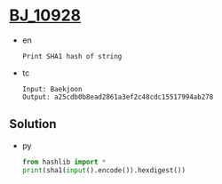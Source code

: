 # [BJ_10928](https://acmicpc.net/problem/10928)

* en

  ```en
  Print SHA1 hash of string
  ```

* tc

  ```tc
  Input: Baekjoon
  Output: a25cdb0b8ead2861a3ef2c48cdc15517994ab278
  ```

## Solution

* py

  ```py
  from hashlib import *
  print(sha1(input().encode()).hexdigest())
  ```
